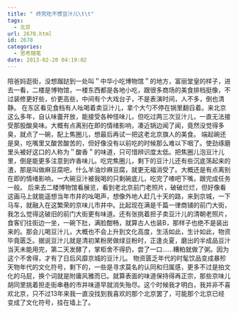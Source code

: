 ```yaml
---
title: " 终究吃不惯豆汁儿\t\t"
tags:
  - 北京
url: 2678.html
id: 2678
categories:
  - 思考随笔
date: 2013-02-20 04:19:02
---
```


陪爸妈逛街，没想蹓跶到一处叫＂中华小吃博物馆＂的地方，富丽堂皇的样子，进去一看，二楼是博物馆，一楼东西都是各地小吃，跟很多商场的美食排档挺像，不过装修更好些，价更高些，中间有个大戏台子，不是表演时间，人不多，倒也清静。 在东区看见食档有人吆喝着卖豆汁儿，拿个大勺不停在锅里翻舀着。来北京这么多年，自认味蕾开放，能接受各种怪味儿，但吃过两三次豆汁儿，一直无法接受那股酸臭味。大概有点离别在即的情绪影响，凑近锅边闻了闻，竟然没觉得多臭，就点了一碗，配上焦圈儿，想最后再试一把这老北京旗人的美食。 端起碗还是臭，吃嘴里又酸苦酸苦的，但好像没有以前吃的时候那么难以下咽了。使劲琢磨里头被好这口的人称为＂酸香＂的味道，只可惜辨识度太低。把焦圈儿泡豆汁儿里，倒是能更多注意到炸香味儿。吃完焦圈儿，剩下的豆汁儿还有些沉底荡起来的渣，那是叫做麻豆腐吧，什么羊油炒麻豆腐，就更无福消受了。大概还是有点离别在即的情绪影响，一大碗豆汁被我喝的只剩碗底儿，吃完了喳吧下嘴，跟完成任务一般。 后来去二楼博物馆看展览，看到老北京前门老照片，破破烂烂，但好像看这画马上就能遥想当年市井的吆喝声，想像外地人赶几十天的路，来到京城，一下马车，就融入在这繁荣的京味儿市井中。比起现在满是千篇一律商铺的前门大街，我怎么觉得这破旧的前门大街更有味道。还有张挑着担子卖豆汁儿的清朝老照片，食客们往街边一坐，一碗下肚，满脸酣畅，就算古人也装B，那样子也绝不是装出来的。那会儿喝豆汁儿，大概也不会上升到文化高度，生活如此，生计如此，物资毕竟匮乏。据说豆汁儿就是清初某粉房做绿豆粉时，正逢炎夏，磨出的半成品豆汁当天未能用完，第二天发酵了，掌柜舍不得扔，尝了一口......糟粕就做了粥。因为这个不舍得，才有了日后风靡京城的豆汁儿。 物资匮乏年代的时髦饮品变成暴殄天物年代的文化符号，剩下的，一些是寻求莫名的认同和归属感，更多不过是拍文化的马屁，换个词就是附庸风雅而已。就算表面的味道保持得再正宗，那些京味儿胡同里挑着担走街串巷的市井味道早就消失殆尽。这个时候我才明白，我并非不喜欢北京，只不过13年来我一直没找到我喜欢的那个北京罢了，可能那个北京已经变成了文化符号，挂在墙上了。